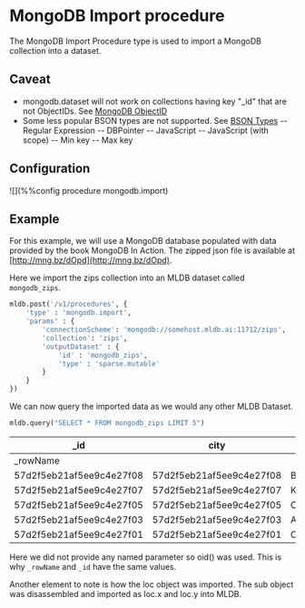 # MongoDB Import procedure

The MongoDB Import Procedure type is used to import a MongoDB collection into a
dataset.

## Caveat
- mongodb.dataset will not work on collections having key "_id" that are not
  ObjectIDs. See [MongoDB ObjectID](https://docs.mongodb.com/manual/reference/method/ObjectId/)
- Some less popular BSON types are not supported.
  See [BSON Types](https://docs.mongodb.com/master/reference/bson-types/)
-- Regular Expression
-- DBPointer
-- JavaScript
-- JavaScript (with scope)
-- Min key
-- Max key

## Configuration

![](%%config procedure mongodb.import)

## Example

For this example, we will use a MongoDB database populated with data provided by
the book MongoDB In Action. The zipped json file is available at
[http://mng.bz/dOpd](http://mng.bz/dOpd).

Here we import the zips collection into an MLDB dataset called `mongodb_zips`.

```python
mldb.post('/v1/procedures', {
    'type' : 'mongodb.import',
    'params' : {
        'connectionScheme': 'mongodb://somehost.mldb.ai:11712/zips',
        'collection': 'zips',
        'outputDataset' : {
            'id' : 'mongodb_zips',
            'type' : 'sparse.mutable'
        }
    }
})
```

We can now query the imported data as we would any other MLDB Dataset.

```python
mldb.query("SELECT * FROM mongodb_zips LIMIT 5")
```
| _id | city | loc.x | loc.y | pop | state | zip |
|-----|------|-------|-------|-----|-------|-----|
| _rowName |
| 57d2f5eb21af5ee9c4e27f08 | 57d2f5eb21af5ee9c4e27f08 | BONDURANT | 110.335287 | 43.223798 | 116 | WY | 82922 |
| 57d2f5eb21af5ee9c4e27f07 | 57d2f5eb21af5ee9c4e27f07 | KAYCEE | 106.563230 | 43.723625 | 876 | WY | 82639 |
| 57d2f5eb21af5ee9c4e27f05 | 57d2f5eb21af5ee9c4e27f05 | CLEARMONT | 106.458071 | 44.661010 | 350 | WY | 82835 |
| 57d2f5eb21af5ee9c4e27f03 | 57d2f5eb21af5ee9c4e27f03 | ARVADA | 106.109191 | 44.689876 | 107 | WY | 82831 |
| 57d2f5eb21af5ee9c4e27f01 | 57d2f5eb21af5ee9c4e27f01 | COKEVILLE | 110.916419 | 42.057983 | 905 | WY | 83114 |

Here we did not provide any named parameter so oid() was used. This is why
`_rowName` and `_id` have the same values.

Another element to note is how the loc object was imported. The sub object was
disassembled and imported as loc.x and loc.y into MLDB.
